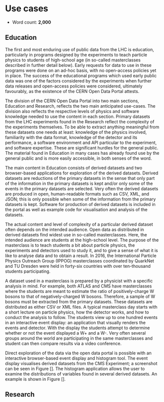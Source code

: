 # Use cases

- Word count: **2,000**

## Education

The first and most enduring use of public data from the LHC is education, particularly in programs designed by the experiments to teach particle physics to students of high-school age (in so-called masterclasses described in further detail below). Early requests for data to use in these programs were done on an ad-hoc basis, with no open-access policies yet in place. The success of the educational programs which used early public data was one of the factors considered by the experiments when further data releases and open-access policies were considered, ultimately favourably, as the existence of the CERN Open Data Portal attests.

The division of the CERN Open Data Portal into two main sections, Education and Research, reflects the two main anticipated use-cases. The division also reflects the respective levels of physics and software knowledge needed to use the content in each section. Primary datasets from the LHC experiments found in the Research reflect the complexity of the experiments themselves. To be able to extract anything meaningful from these datasets one needs at least: knowledge of the physics involved, familiarity with the data format, knowledge of the detector and its performance, a software environment and API particular to the experiment, and software expertise. These are significant hurdles for the general public. The material found in Education in many cases has already found use by the general public and is more easily accessible, in both senses of the word.

The main content in Education consists of derived datasets and two browser-based applications for exploration of the derived datasets.
Derived datasets are reductions of the primary datasets in the sense that only part of the information in the primary datasets is kept and/or only some of the events in the primary datasets are selected. Very often the derived datasets are produced in open, human-readable formats such as CSV, XML, and JSON; this is only possible when some of the information from the primary datasets is kept. Software for production of derived datasets is included in the portal as well as example code for visualisation and analysis of the datasets.

The actual content and level of complexity of a particular derived dataset often depends on the intended audience. Open data as distributed in derived datasets find widest use in so-called masterclasses. Here, the intended audience are students at the high-school level. The purpose of the masterclass is to teach students a bit about particle physics, the experiments and detectors used to study it, and to give a sense of what it is like to analyse data and to obtain a result. In 2016, the International Particle Physics Outreach Group (IPPOG) masterclasses  coordinated by QuarkNet and TU Dresden were held in forty-six countries with over ten-thousand students participating.

A dataset used in a masterclass is prepared by a physicist with a specific analysis in mind. For example, both ATLAS and CMS have masterclasses where the students are meant to estimate the ratio of positively-charge W bosons to that of negatively-charged W bosons. Therefore, a sample of W bosons must be extracted from the primary datasets. These datasets are distributed as either CSV or XML files. A typical masterclass day starts with a short lecture on particle physics, how the detector works, and how to conduct the analysis to follow. The students view up to one hundred events in an interactive event display: an application that visually renders the events and detector. With the display the students attempt to determine whether or not the event displayed a W+ and a W-. Very often several groups around the world are participating in the same masterclasses and student can then compare results via a video conference.

Direct exploration of the data via the open data portal is possible with an interactive browser-based event display and histogram tool. The event display visualises derived datasets from the CMS Experiment; a screenshot can be seen in Figure []. The histogram application allows the user to examine the distributions of variables found in several derived datasets. An example is shown in Figure [].

## Research
